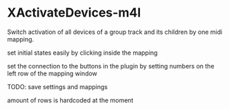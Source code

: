 # XActivateDevices-m4l
Switch activation of all devices of a group track and its children by one midi mapping.

set initial states easily by clicking inside the mapping

set the connection to the buttons in the plugin by setting numbers on the left row of the mapping window

TODO:
save settings and mappings

amount of rows is hardcoded at the moment


